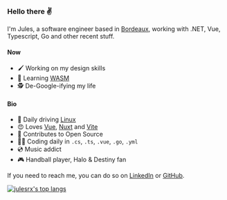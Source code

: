 ### Hello there ✌️

I'm Jules, a software engineer based in [Bordeaux](https://www.openstreetmap.org/node/1691675873), working with .NET, Vue, Typescript, Go and other recent stuff.

#### Now

- 🖌️ Working on my design skills
- 🚀 Learning [WASM](https://webassembly.org)
- 🕵 De-Google-ifying my life

#### Bio

- 🐧 Daily driving [Linux](https://www.debian.org/)
- 😍 Loves [Vue](https://vuejs.org), [Nuxt](https://nuxt.com/) and [Vite](https://vitejs.dev)
- 🌱 Contributes to Open Source
- 👨‍💻 Coding daily in `.cs`, `.ts`, `.vue`, `.go`, `.yml`
- 💿 Music addict
- 🎮 Handball player, Halo & Destiny fan

If you need to reach me, you can do so on [LinkedIn](https://www.linkedin.com/in/jules-raffoux) or [GitHub](https://github.com/julesrx).

[![julesrx's top langs](https://github-readme-stats.vercel.app/api/top-langs?username=julesrx&count_private=true&layout=compact&bg_color=0d1117&border_color=30363d&size_weight=0.5&count_weight=0.5&text_color=c9d1d9&title_color=2ecc71)](https://github.com/julesrx?tab=repositories)
